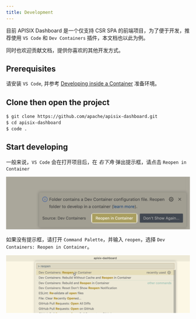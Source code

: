 ```yaml
---
title: Development
---
```


目前 APISIX Dashboard 是一个仅支持 CSR SPA 的前端项目，为了便于开发，推荐使用 `VS Code` 和 `Dev Containers` 插件，本文档也以此为例。

同时也欢迎贡献文档，提供你喜欢的其他开发方式。

## Prerequisites

请安装 `VS Code`, 并参考 [Developing inside a Container](https://code.visualstudio.com/docs/devcontainers/containers) 准备环境。

## Clone then open the project

```sh
$ git clone https://github.com/apache/apisix-dashboard.git
$ cd apisix-dashboard
$ code .
```

## Start developing

一般来说，`VS Code` 会在打开项目后，在 *右下角* 弹出提示框，请点击 `Reopen in Container`

![Reopen in Container](./assets/development/reopen-in-container.png)

如果没有提示框，请打开 `Command Palette`，并输入 `reopen`，选择 `Dev Containers: Reopen in Container`。

![Select `Dev Containers: Reopen in Container` in `Command Palette`](./assets/development/command-reopen-in-container.png)





